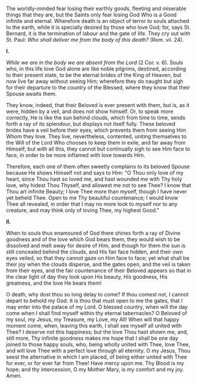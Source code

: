 
The worldly-minded fear losing their earthly goods, fleeting and miserable things that they are, but the Saints only fear losing God Who is a Good infinite and eternal. Wherefore death is an object of terror to souls attached to the earth, while it is specially desired by those who love God; for, says St. Bernard, it is the termination of labour and the gate of life. They cry out with St. Paul: *Who shall deliver me from the body of this death?* (Rom. vii. 24).

**I\.**

*While we are in the body we are absent from the Lord* (2 Cor. v. 6). Souls who, in this life love God alone are like noble pilgrims, destined, according to their present state, to be the eternal brides of the King of Heaven, but now live far away without seeing Him; wherefore they do naught but sigh for their departure to the country of the Blessed, where they know that their Spouse awaits them.

They know, indeed, that their Beloved is ever present with them, but is, as it were, hidden by a veil, and does not show himself. Or, to speak more correctly, He is like the sun behind clouds, which from time to time, sends forth a ray of its splendour, but displays not itself fully. These beloved brides have a veil before their eyes, which prevents them from seeing Him Whom they love. They live, nevertheless, contented, uniting themselves to the Will of the Lord Who chooses to keep them in exile, and far away from Himself; but with all this, they cannot but continually sigh to see Him face to face, in order to be more inflamed with love towards Him.

Therefore, each one of them often sweetly complains to its beloved Spouse because He shows Himself not and says to Him: \"O Thou only love of my heart, since Thou hast so loved me, and hast wounded me with Thy holy love, why hidest Thou Thyself, and allowest me not to see Thee? I know that Thou art infinite Beauty; I love Thee more than myself, though I have never yet beheld Thee. Open to me Thy beautiful countenance; I would know Thee all revealed, in order that I may no more look to myself nor to any creature, and may think only of loving Thee, my highest Good.\"

**II\.**

When to souls thus enamoured of God there shines forth a ray of Divine goodness and of the love which God bears them, they would wish to be dissolved and melt away for desire of Him, and though for them the sun is still concealed behind the clouds, and His fair face hidden, and their own eyes veiled, so that they cannot gaze on Him face to face; yet what shall be their joy when the clouds disperse, and the gates open, and the veil is taken from their eyes, and the fair countenance of their Beloved appears so that in the clear light of day they look upon His beauty, His goodness, His greatness, and the love He bears them!

O death, why dost thou so long delay to come? If thou comest not, I cannot depart to behold my God. It is thou that must open to me the gates, that I may enter into the palace of my Lord. O blessed country, when will the day come when I shall find myself within thy eternal tabernacles? O Beloved of my soul, my Jesus, my Treasure, my Love, my All! When will that happy moment come, when, leaving this earth, I shall see myself all united with Thee? I deserve not this happiness; but the love Thou hast shown me, and, still more, Thy infinite goodness makes me hope that I shall be one day joined to those happy souls, who, being wholly united with Thee, love Thee, and will love Thee with a perfect love through all eternity. O my Jesus, Thou seest the alternative in which I am placed, of being either united with Thee for ever, or for ever far from Thee! Have mercy upon me. Thy Blood is my hope; and thy intercession, O my Mother Mary, is my comfort and my joy. Amen.

